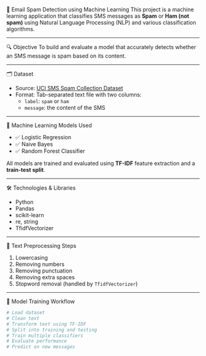 📧 Email Spam Detection using Machine Learning
This project is a machine learning application that classifies SMS messages as **Spam** or **Ham (not spam)** using Natural Language Processing (NLP) and various classification algorithms.

---

🔍 Objective
To build and evaluate a model that accurately detects whether an SMS message is spam based on its content.

---

🗂️ Dataset

- Source: [UCI SMS Spam Collection Dataset](https://archive.ics.uci.edu/ml/datasets/sms+spam+collection)
- Format: Tab-separated text file with two columns:
  - `label`: `spam` or `ham`
  - `message`: the content of the SMS

---

🧪 Machine Learning Models Used

- ✅ Logistic Regression  
- ✅ Naive Bayes  
- ✅ Random Forest Classifier  

All models are trained and evaluated using **TF-IDF** feature extraction and a **train-test split**.

---

🛠️ Technologies & Libraries

- Python
- Pandas
- scikit-learn
- re, string
- TfidfVectorizer

---

🧼 Text Preprocessing Steps

1. Lowercasing
2. Removing numbers
3. Removing punctuation
4. Removing extra spaces
5. Stopword removal (handled by `TfidfVectorizer`)

---

🧠 Model Training Workflow

```python
# Load dataset
# Clean text
# Transform text using TF-IDF
# Split into training and testing
# Train multiple classifiers
# Evaluate performance
# Predict on new messages


